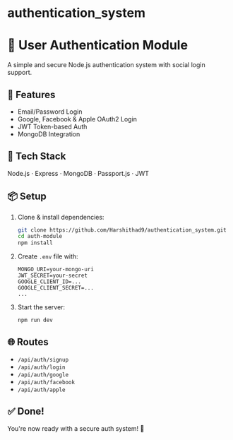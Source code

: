 # authentication_system

# 🔐 User Authentication Module

A simple and secure Node.js authentication system with social login support.

## 🚀 Features
- Email/Password Login
- Google, Facebook & Apple OAuth2 Login
- JWT Token-based Auth
- MongoDB Integration

## 🔧 Tech Stack
Node.js · Express · MongoDB · Passport.js · JWT

## 📦 Setup

1. Clone & install dependencies:
   ```bash
   git clone https://github.com/Harshithad9/authentication_system.git
   cd auth-module
   npm install
   ```

2. Create `.env` file with:
   ```env
   MONGO_URI=your-mongo-uri
   JWT_SECRET=your-secret
   GOOGLE_CLIENT_ID=...
   GOOGLE_CLIENT_SECRET=...
   ...
   ```

3. Start the server:
   ```bash
   npm run dev
   ```

## 🌐 Routes
- `/api/auth/signup`
- `/api/auth/login`
- `/api/auth/google`
- `/api/auth/facebook`
- `/api/auth/apple`

## ✅ Done!
You're now ready with a secure auth system! 🎉

